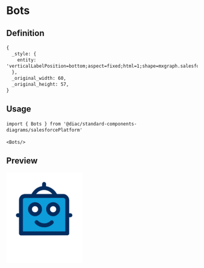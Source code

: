 # Bots

## Definition

```
{
  _style: { 
    entity: 'verticalLabelPosition=bottom;aspect=fixed;html=1;shape=mxgraph.salesforce.bots;',
  },
  _original_width: 60,
  _original_height: 57,
}
```

## Usage

```
import { Bots } from '@diac/standard-components-diagrams/salesforcePlatform'

<Bots/>
```

## Preview

<img src="./bots.png" width="200"/>
